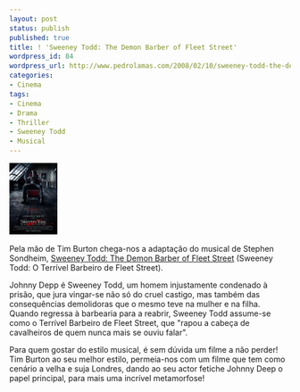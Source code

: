 ```yaml
---
layout: post
status: publish
published: true
title: ! 'Sweeney Todd: The Demon Barber of Fleet Street'
wordpress_id: 84
wordpress_url: http://www.pedrolamas.com/2008/02/10/sweeney-todd-the-demon-barber-of-fleet-street/
categories:
- Cinema
tags:
- Cinema
- Drama
- Thriller
- Sweeney Todd
- Musical
---
```

[![Sweeney Todd](/wp-content/uploads/2008/02/sweeneytodd.thumbnail.jpg)](/wp-content/uploads/2008/02/sweeneytodd.jpg "Sweeney Todd")

Pela mão de Tim Burton chega-nos a adaptação do musical de Stephen Sondheim, [Sweeney Todd: The Demon Barber of Fleet Street](http://www.imdb.com/title/tt0408236/) (Sweeney Todd: O Terrível Barbeiro de Fleet Street).

Johnny Depp é Sweeney Todd, um homem injustamente condenado à prisão, que jura vingar-se não só do cruel castigo, mas também das consequências demolidoras que o mesmo teve na mulher e na filha. Quando regressa à barbearia para a reabrir, Sweeney Todd assume-se como o Terrível Barbeiro de Fleet Street, que "rapou a cabeça de cavalheiros de quem nunca mais se ouviu falar".

Para quem gostar do estilo musical, é sem dúvida um filme a não perder! Tim Burton ao seu melhor estilo, permeia-nos com um filme que tem como cenário a velha e suja Londres, dando ao seu actor fetiche Johnny Deep o papel principal, para mais uma incrível metamorfose!
